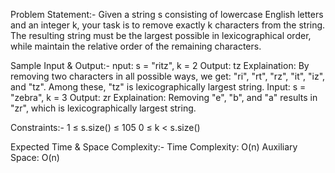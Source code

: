 Problem Statement:- Given a string s consisting of lowercase English letters and an integer k, your task is to remove exactly k characters from the string. The resulting string must be the largest possible in lexicographical  order, while maintain the relative order of the remaining characters.

Sample Input & Output:- nput: s = "ritz", k = 2
Output: tz 
Explaination: By removing two characters in all possible ways, we get: "ri", "rt", "rz", "it", "iz", and "tz". Among these, "tz" is lexicographically largest string.
Input: s = "zebra", k = 3
Output: zr 
Explaination: Removing "e", "b", and "a" results in "zr", which is lexicographically largest string.

Constraints:- 1 ≤ s.size() ≤ 105
0  ≤  k < s.size()

Expected Time & Space Complexity:- Time Complexity: O(n)  Auxiliary Space: O(n)
